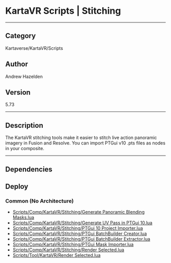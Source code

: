 # KartaVR Scripts | Stitching
___

## Category
Kartaverse/KartaVR/Scripts

## Author
Andrew Hazelden

## Version
5.73

___

## Description
<p>The KartaVR stitching tools make it easier to stitch live action panoramic imagery in Fusion and Resolve. You can import PTGui v10 .pts files as nodes in your composite.</p>

___

## Dependencies

## Deploy

### Common (No Architecture)

<ul>
<li><a href="https://gitlab.com/WeSuckLess/Reactor/-/blob/master/Atoms/com.AndrewHazelden.KartaVR.Scripts.Stitching/Scripts/Comp/KartaVR/Stitching/Generate Panoramic Blending Masks.lua?ref_type=heads">Scripts/Comp/KartaVR/Stitching/Generate Panoramic Blending Masks.lua</a></li>
<li><a href="https://gitlab.com/WeSuckLess/Reactor/-/blob/master/Atoms/com.AndrewHazelden.KartaVR.Scripts.Stitching/Scripts/Comp/KartaVR/Stitching/Generate UV Pass in PTGui 10.lua?ref_type=heads">Scripts/Comp/KartaVR/Stitching/Generate UV Pass in PTGui 10.lua</a></li>
<li><a href="https://gitlab.com/WeSuckLess/Reactor/-/blob/master/Atoms/com.AndrewHazelden.KartaVR.Scripts.Stitching/Scripts/Comp/KartaVR/Stitching/PTGui 10 Project Importer.lua?ref_type=heads">Scripts/Comp/KartaVR/Stitching/PTGui 10 Project Importer.lua</a></li>
<li><a href="https://gitlab.com/WeSuckLess/Reactor/-/blob/master/Atoms/com.AndrewHazelden.KartaVR.Scripts.Stitching/Scripts/Comp/KartaVR/Stitching/PTGui BatchBuilder Creator.lua?ref_type=heads">Scripts/Comp/KartaVR/Stitching/PTGui BatchBuilder Creator.lua</a></li>
<li><a href="https://gitlab.com/WeSuckLess/Reactor/-/blob/master/Atoms/com.AndrewHazelden.KartaVR.Scripts.Stitching/Scripts/Comp/KartaVR/Stitching/PTGui BatchBuilder Extractor.lua?ref_type=heads">Scripts/Comp/KartaVR/Stitching/PTGui BatchBuilder Extractor.lua</a></li>
<li><a href="https://gitlab.com/WeSuckLess/Reactor/-/blob/master/Atoms/com.AndrewHazelden.KartaVR.Scripts.Stitching/Scripts/Comp/KartaVR/Stitching/PTGui Mask Importer.lua?ref_type=heads">Scripts/Comp/KartaVR/Stitching/PTGui Mask Importer.lua</a></li>
<li><a href="https://gitlab.com/WeSuckLess/Reactor/-/blob/master/Atoms/com.AndrewHazelden.KartaVR.Scripts.Stitching/Scripts/Comp/KartaVR/Stitching/Render Selected.lua?ref_type=heads">Scripts/Comp/KartaVR/Stitching/Render Selected.lua</a></li>
<li><a href="https://gitlab.com/WeSuckLess/Reactor/-/blob/master/Atoms/com.AndrewHazelden.KartaVR.Scripts.Stitching/Scripts/Tool/KartaVR/Render Selected.lua?ref_type=heads">Scripts/Tool/KartaVR/Render Selected.lua</a></li>
</ul>
